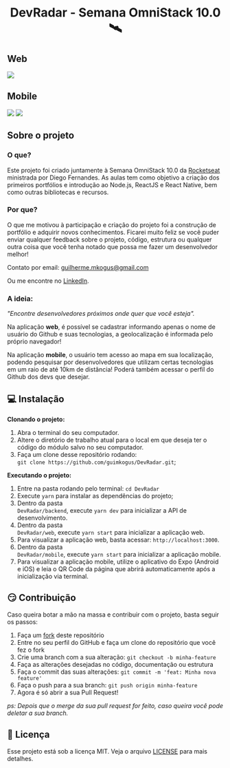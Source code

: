 <h1 align="center">DevRadar - Semana OmniStack 10.0 🛰</h1>

## Web
<img src="web/assets/main.png" />

## Mobile
<img src="mobile/assets/main.png" /> <img src="mobile/assets/profile.png" />

## Sobre o projeto

### O que?
Este projeto foi criado juntamente à Semana OmniStack 10.0 da <a href="https://rocketseat.com.br">Rocketseat</a> ministrada por Diego Fernandes. As aulas tem como objetivo a criação dos primeiros portfólios e introdução ao Node.js, ReactJS e React Native, bem como outras bibliotecas e recursos.

### Por que?
O que me motivou à participação e criação do projeto foi a construção de portfólio e adquirir novos conhecimentos. Ficarei muito feliz se você puder enviar qualquer feedback sobre o projeto, código, estrutura ou qualquer outra coisa que você tenha notado que possa me fazer um desenvolvedor melhor!

Contato por email: guilherme.mkogus@gmail.com

Ou me encontre no <a href="https://www.linkedin.com/in/guilherme-marques-kogus-5b1575142/">LinkedIn</a>. 

### A ideia:

_"Encontre desenvolvedores próximos onde quer que você esteja"._

Na aplicação __web__, é possível se cadastrar informando apenas o nome de usuário do Github e suas tecnologias, a geolocalização é informada pelo próprio navegador!

Na aplicação __mobile__, o usuário tem acesso ao mapa em sua localização, podendo pesquisar por desenvolvedores que utilizam certas tecnologias em um raio de até 10km de distância! Poderá também acessar o perfil do Github dos devs que desejar.

## :computer: Instalação

__Clonando o projeto:__

1. Abra o terminal do seu computador.
2. Altere o diretório de trabalho atual para o local em que deseja ter o código do módulo salvo no seu computador.
3. Faça um clone desse repositório rodando: <br> `git clone https://github.com/guimkogus/DevRadar.git`;

__Executando o projeto:__

1. Entre na pasta rodando pelo terminal: `cd DevRadar`
2. Execute `yarn` para instalar as dependências do projeto;
3. Dentro da pasta <br> `DevRadar/backend`, execute `yarn dev` para inicializar a API de desenvolvimento.
4. Dentro da pasta <br> `DevRadar/web`, execute `yarn start` para inicializar a aplicação web.
5. Para visualizar a aplicação web, basta acessar: `http://localhost:3000`.
6. Dentro da pasta <br> `DevRadar/mobile`, execute `yarn start` para inicializar a aplicação mobile.
7. Para visualizar a aplicação mobile, utilize o aplicativo do Expo (Android e iOS) e leia o QR Code da página que abrirá automaticamente após a inicialização via terminal.



## :smirk: Contribuição


Caso queira botar a mão na massa e contribuir com o projeto, basta seguir os passos:


1. Faça um <a href="https://help.github.com/pt/github/getting-started-with-github/fork-a-repo">fork</a> deste repositório
2. Entre no seu perfil do GitHub e faça um clone do repositório que você fez o fork
3. Crie uma branch com a sua alteração: `git checkout -b minha-feature`
4. Faça as alterações desejadas no código, documentação ou estrutura
5. Faça o commit das suas alterações: `git commit -m 'feat: Minha nova feature'`
6. Faça o push para a sua branch: `git push origin minha-feature`
7. Agora é só abrir a sua Pull Request!

_ps: Depois que o merge da sua pull request for feito, caso queira você pode deletar a sua branch._


## :memo: Licença

Esse projeto está sob a licença MIT. Veja o arquivo [LICENSE](LICENSE.md) para mais detalhes.
